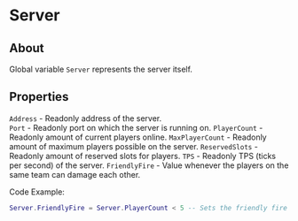 # Server

## About
Global variable `Server` represents the server itself.

## Properties
`Address` - Readonly address of the server.<br>
`Port` - Readonly port on which the server is running on.
`PlayerCount` - Readonly amount of current players online.
`MaxPlayerCount` - Readonly amount of maximum players possible on the server.
`ReservedSlots` - Readonly amount of reserved slots for players.
`TPS` - Readonly TPS (ticks per second) of the server.
`FriendlyFire` - Value whenever the players on the same team can damage each other.

Code Example:

```lua
Server.FriendlyFire = Server.PlayerCount < 5 -- Sets the friendly fire status to true if the current playerr count is less than 5
```